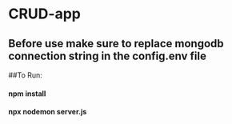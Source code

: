 # CRUD-app

## Before use make sure to replace mongodb connection string in the config.env file

##To Run: 
#### npm install
#### npx nodemon server.js
